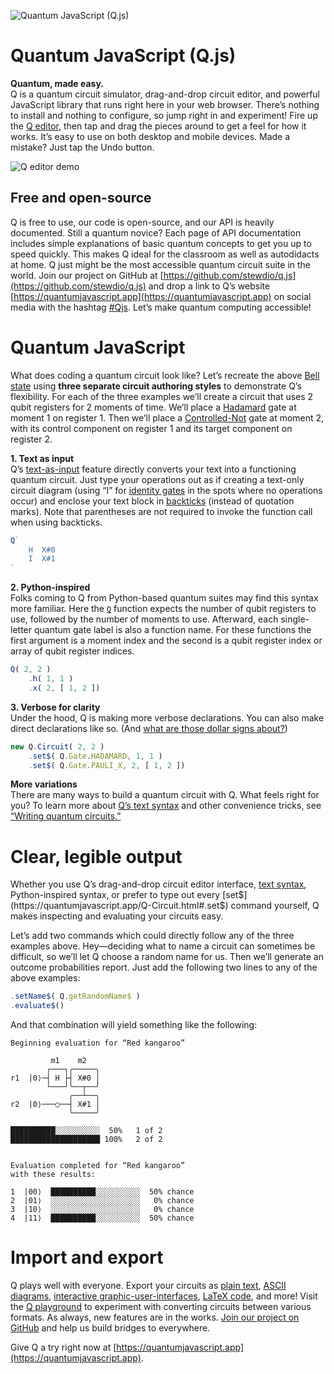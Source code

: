 

![Quantum JavaScript (Q.js)](./assets/Q-mark.svg "Quantum JavaScript (Q.js)")  

Quantum JavaScript (Q.js)
========================================================================

**Quantum, made easy.**  
Q is a quantum circuit simulator, drag-and-drop circuit editor, and 
powerful JavaScript library that runs right here in your web browser. 
There’s nothing to install and nothing to configure, so jump right in 
and experiment! Fire up the [Q editor](https://quantumjavascript.app), 
then tap and drag the pieces around to get a feel for how it works. 
It’s easy to use on both desktop and mobile devices. Made a mistake? 
Just tap the Undo button.

![Q editor demo](./assets/demos/Q-demo-bellstate.gif)  
  
  
Free and open-source
------------------------------------------------------------------------
Q is free to use, our code is open-source, and our API is heavily 
documented. Still a quantum novice? Each page of API documentation 
includes simple explanations of basic quantum concepts to get you up to 
speed quickly. This makes Q ideal for the classroom as well as 
autodidacts at home. Q just might be the most accessible quantum 
circuit suite in the world. Join our project on GitHub at
[https://github.com/stewdio/q.js](https://github.com/stewdio/q.js)
and drop a link to Q’s website
[https://quantumjavascript.app](https://quantumjavascript.app)
on social media with the hashtag 
[#Qjs](https://twitter.com/search?q=%23Qjs).
Let’s make quantum computing accessible!
  
  


Quantum JavaScript
========================================================================
What does coding a quantum circuit look like? Let’s recreate the above
[Bell state](https://en.wikipedia.org/wiki/Bell_state) using **three 
separate circuit authoring styles** to demonstrate Q’s flexibility. For 
each of the three examples we’ll create a circuit that uses 2 qubit 
registers for 2 moments of time. We’ll place a 
[Hadamard](https://quantumjavascript.app/Q-Gate.html#.HADAMARD)
gate at moment 1 on register 1. Then we’ll place a 
[Controlled-Not](https://quantumjavascript.app/Q-Gate.html#.PAULI_X) 
gate at moment 2, with its control component on register 1 and its 
target component on register 2.  
  

**1. Text as input**  
Q’s 
[text-as-input](https://quantumjavascript.app/Q-Circuit.html#.fromText) 
feature directly converts your text into a functioning quantum circuit. 
Just type your operations out as if creating a text-only circuit diagram
(using “I” for 
[identity gates](https://quantumjavascript.app/Q-Gate.html#.IDENTITY)
in the spots where no operations occur) and enclose your text block in 
[backticks](https://en.wikipedia.org/wiki/Grave_accent) (instead of 
quotation marks). Note that parentheses are not required to invoke the 
function call when using backticks.

```javascript
Q`
    H  X#0
    I  X#1
`
```  


**2. Python-inspired**  
Folks coming to Q from Python-based quantum suites may find this syntax 
more familiar. Here the [`Q`](https://quantumjavascript.app/Q.html) 
function expects the number of qubit registers to use, followed by the 
number of moments to use. Afterward, each single-letter quantum gate 
label is also a function name. For these functions the first argument 
is a moment index and the second is a qubit register index or array of 
qubit register indices.

```javascript
Q( 2, 2 )
    .h( 1, 1 )
    .x( 2, [ 1, 2 ])
```  


**3. Verbose for clarity**  
Under the hood, Q is making more verbose declarations. You can also 
make direct declarations like so. (And 
[what are those dollar signs about?](https://quantumjavascript.app/contributing.html#Destructive_vs_non-destructive_methods))
```javascript
new Q.Circuit( 2, 2 )
    .set$( Q.Gate.HADAMARD, 1, 1 )
    .set$( Q.Gate.PAULI_X, 2, [ 1, 2 ])
```  


**More variations**  
There are many ways to build a quantum circuit with Q. What feels right 
for you? To learn more about 
[Q’s text syntax](https://quantumjavascript.app/Q-Circuit.html#.fromText)
and other convenience tricks, see 
[“Writing quantum circuits.”](https://quantumjavascript.app/Q-Circuit.html#Writing_quantum_circuits)  
  
  
  
  
Clear, legible output
========================================================================
Whether you use Q’s drag-and-drop circuit editor interface,
[text syntax](https://quantumjavascript.app/Q-Circuit.html#.fromText),
Python-inspired syntax, or prefer to type out every 
[set$](https://quantumjavascript.app/Q-Circuit.html#.set$) command 
yourself, Q makes inspecting and evaluating your circuits easy.
  
Let’s add two commands which could directly follow any of the three 
examples above. Hey—deciding what to name a circuit can sometimes be 
difficult, so we’ll let Q choose a random name for us. Then we’ll 
generate an outcome probabilities report. Just add the following two 
lines to any of the above examples:

```javascript
.setName$( Q.getRandomName$ )
.evaluate$()
```

And that combination will yield 
something like the following:

```
Beginning evaluation for “Red kangaroo”

         m1    m2   
        ┌───┐╭─────╮
r1  |0⟩─┤ H ├┤ X#0 │
        └───┘╰──┬──╯
             ╭──┴──╮
r2  |0⟩───○──┤ X#1 │
             ╰─────╯

██████████░░░░░░░░░░  50%   1 of 2
████████████████████ 100%   2 of 2


Evaluation completed for “Red kangaroo”
with these results:

1  |00⟩  ██████████░░░░░░░░░░  50% chance
2  |01⟩  ░░░░░░░░░░░░░░░░░░░░   0% chance
3  |10⟩  ░░░░░░░░░░░░░░░░░░░░   0% chance
4  |11⟩  ██████████░░░░░░░░░░  50% chance

```




Import and export
========================================================================
Q plays well with everyone. Export your circuits as 
[plain text](https://quantumjavascript.app/Q-Circuit.html#.toText), 
[ASCII diagrams](https://quantumjavascript.app/Q-Circuit.html#.toDiagram), 
[interactive graphic-user-interfaces](https://quantumjavascript.app/Q-Circuit.html#.toDom),
[LaTeX code](https://quantumjavascript.app/Q-Circuit.html#.toLatex),
and more!
Visit the [Q playground](https://quantumjavascript.app/playground.html)
to experiment with converting circuits between various formats.
As always, new features are in the works.
[Join our project on GitHub](https://github.com/stewdio/q.js")
and help us build bridges to everywhere.  
  
  
  
  
Give Q a try right now at 
[https://quantumjavascript.app](https://quantumjavascript.app).



